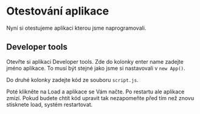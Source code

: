 # Otestování aplikace

Nyní si otestujeme aplikaci kterou jsme naprogramovali.

## Developer tools

Otevřte si aplikaci Developer tools. Zde do kolonky enter name zadejte jméno aplikace. To musí být stejné jako jsme si nastavovali v `new App()`.

Do druhé kolonky zadejte kód ze souboru `script.js`.

Poté klikněte na Load a aplikace se Vám načte. Po restartu ale aplikace zmizí. Pokud budete chtít kód upravit tak nezapomeňte před tím než znovu stisknete load, systém restartovat.
